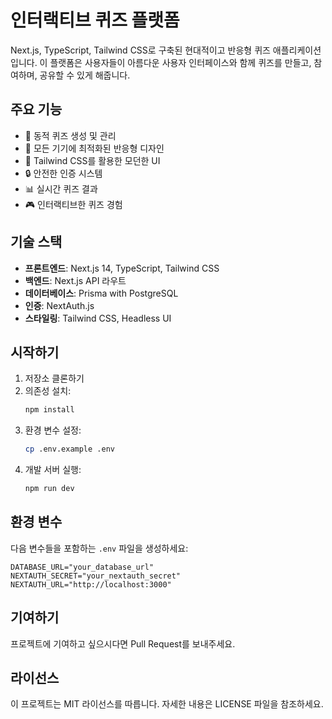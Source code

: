 # 인터랙티브 퀴즈 플랫폼

Next.js, TypeScript, Tailwind CSS로 구축된 현대적이고 반응형 퀴즈 애플리케이션입니다. 이 플랫폼은 사용자들이 아름다운 사용자 인터페이스와 함께 퀴즈를 만들고, 참여하며, 공유할 수 있게 해줍니다.

## 주요 기능

- 🎯 동적 퀴즈 생성 및 관리
- 📱 모든 기기에 최적화된 반응형 디자인
- 🎨 Tailwind CSS를 활용한 모던한 UI
- 🔒 안전한 인증 시스템
- 📊 실시간 퀴즈 결과
- 🎮 인터랙티브한 퀴즈 경험

## 기술 스택

- **프론트엔드**: Next.js 14, TypeScript, Tailwind CSS
- **백엔드**: Next.js API 라우트
- **데이터베이스**: Prisma with PostgreSQL
- **인증**: NextAuth.js
- **스타일링**: Tailwind CSS, Headless UI

## 시작하기

1. 저장소 클론하기
2. 의존성 설치:
   ```bash
   npm install
   ```
3. 환경 변수 설정:
   ```bash
   cp .env.example .env
   ```
4. 개발 서버 실행:
   ```bash
   npm run dev
   ```

## 환경 변수

다음 변수들을 포함하는 `.env` 파일을 생성하세요:

```env
DATABASE_URL="your_database_url"
NEXTAUTH_SECRET="your_nextauth_secret"
NEXTAUTH_URL="http://localhost:3000"
```

## 기여하기

프로젝트에 기여하고 싶으시다면 Pull Request를 보내주세요.

## 라이선스

이 프로젝트는 MIT 라이선스를 따릅니다. 자세한 내용은 LICENSE 파일을 참조하세요.
